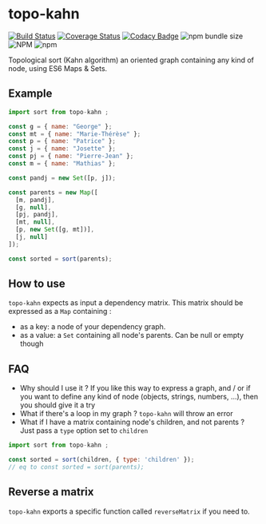 # topo-kahn

[![Build Status](https://travis-ci.org/liitfr/topo-kahn.svg?branch=master)](https://travis-ci.org/liitfr/topo-kahn)
[![Coverage Status](https://coveralls.io/repos/github/liitfr/topo-kahn/badge.svg?branch=master)](https://coveralls.io/github/liitfr/topo-kahn?branch=master)
[![Codacy Badge](https://api.codacy.com/project/badge/Grade/f4857de1aa3244f88cf135e4360e83d5)](https://www.codacy.com/app/liitfr/topo-kahn?utm_source=github.com&utm_medium=referral&utm_content=liitfr/topo-kahn&utm_campaign=Badge_Grade)
![npm bundle size](https://img.shields.io/bundlephobia/min/topo-kahn.svg)
![NPM](https://img.shields.io/npm/l/topo-kahn.svg)
![npm](https://img.shields.io/npm/v/topo-kahn.svg)

Topological sort (Kahn algorithm) an oriented graph containing any kind of node, using ES6 Maps & Sets.

## Example

```js
import sort from topo-kahn ;

const g = { name: "George" };
const mt = { name: "Marie-Thérèse" };
const p = { name: "Patrice" };
const j = { name: "Josette" };
const pj = { name: "Pierre-Jean" };
const m = { name: "Mathias" };

const pandj = new Set([p, j]);

const parents = new Map([
  [m, pandj],
  [g, null],
  [pj, pandj],
  [mt, null],
  [p, new Set([g, mt])],
  [j, null]
]);

const sorted = sort(parents);
```

## How to use

`topo-kahn` expects as input a dependency matrix.
This matrix should be expressed as a `Map` containing :

- as a key: a node of your dependency graph.
- as a value: a `Set` containing all node's parents. Can be null or empty though

## FAQ

- Why should I use it ? If you like this way to express a graph, and / or if you want to define any kind of node (objects, strings, numbers, ...), then you should give it a try
- What if there's a loop in my graph ? `topo-kahn` will throw an error
- What if I have a matrix containing node's children, and not parents ? Just pass a `type` option set to `children`

```js
import sort from topo-kahn ;

const sorted = sort(children, { type: 'children' });
// eq to const sorted = sort(parents);
```

## Reverse a matrix

`topo-kahn` exports a specific function called `reverseMatrix` if you need to.

